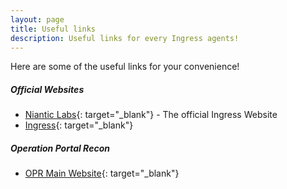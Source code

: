 ```yaml
---
layout: page
title: Useful links
description: Useful links for every Ingress agents!
---
```

Here are some of the useful links for your convenience!

##### Official Websites
- [Niantic Labs](https://www.nianticlabs.com){: target="_blank"} - The official Ingress Website
- [Ingress](https://www.ingress.com){: target="_blank"}

##### Operation Portal Recon
- [OPR Main Website](https://opr.ingress.com){: target="_blank"}
